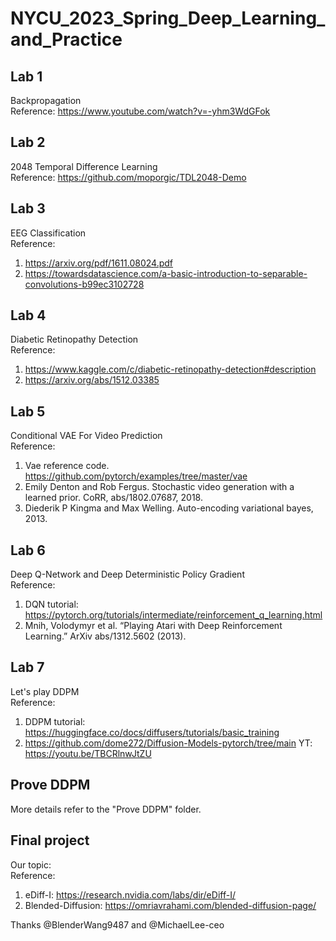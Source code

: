 # NYCU_2023_Spring_Deep_Learning_and_Practice
## Lab 1
Backpropagation  
Reference: https://www.youtube.com/watch?v=-yhm3WdGFok
## Lab 2
2048 Temporal Difference Learning  
Reference: https://github.com/moporgic/TDL2048-Demo
## Lab 3
EEG Classification  
Reference:  
1. https://arxiv.org/pdf/1611.08024.pdf  
2. https://towardsdatascience.com/a-basic-introduction-to-separable-convolutions-b99ec3102728
## Lab 4
Diabetic Retinopathy Detection  
Reference:  
1. https://www.kaggle.com/c/diabetic-retinopathy-detection#description  
2. https://arxiv.org/abs/1512.03385
## Lab 5
Conditional VAE For Video Prediction  
Reference:  
1. Vae reference code. https://github.com/pytorch/examples/tree/master/vae  
2. Emily Denton and Rob Fergus. Stochastic video generation with a learned prior. CoRR, abs/1802.07687, 2018.  
3. Diederik P Kingma and Max Welling. Auto-encoding variational bayes, 2013.  
## Lab 6
Deep Q-Network and Deep Deterministic Policy Gradient  
Reference:  
1. DQN tutorial: https://pytorch.org/tutorials/intermediate/reinforcement_q_learning.html  
2. Mnih, Volodymyr et al. “Playing Atari with Deep Reinforcement Learning.” ArXiv abs/1312.5602 (2013).  
## Lab 7
Let's play DDPM  
Reference:  
1. DDPM tutorial: https://huggingface.co/docs/diffusers/tutorials/basic_training
2. https://github.com/dome272/Diffusion-Models-pytorch/tree/main YT: https://youtu.be/TBCRlnwJtZU  
## Prove DDPM  
More details refer to the "Prove DDPM" folder.
## Final project
Our topic:  
Reference:  
1. eDiff-I: https://research.nvidia.com/labs/dir/eDiff-I/
2. Blended-Diffusion: https://omriavrahami.com/blended-diffusion-page/  

Thanks @BlenderWang9487 and @MichaelLee-ceo
